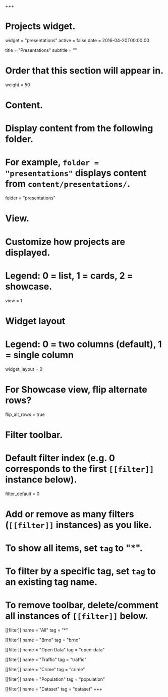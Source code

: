 +++
# Projects widget.
widget = "presentations"
active = false
date = 2016-04-20T00:00:00

title = "Presentations"
subtitle = ""

# Order that this section will appear in.
weight = 50

# Content.
# Display content from the following folder.
# For example, `folder = "presentations"` displays content from `content/presentations/`.
folder = "presentations"

# View.
# Customize how projects are displayed.
# Legend: 0 = list, 1 = cards, 2 = showcase.
view = 1

# Widget layout
# Legend: 0 = two columns (default), 1 = single column
widget_layout = 0

# For Showcase view, flip alternate rows?
flip_alt_rows = true

# Filter toolbar.

# Default filter index (e.g. 0 corresponds to the first `[[filter]]` instance below).
filter_default = 0

# Add or remove as many filters (`[[filter]]` instances) as you like.
# To show all items, set `tag` to "*".
# To filter by a specific tag, set `tag` to an existing tag name.
# To remove toolbar, delete/comment all instances of `[[filter]]` below.
[[filter]]
  name = "All"
  tag = "*"

[[filter]]
  name = "Brno"
  tag = "brno"

[[filter]]
  name = "Open Data"
  tag = "open-data"

[[filter]]
  name = "Traffic"
  tag = "traffic"

[[filter]]
  name = "Crime"
  tag = "crime"

[[filter]]
  name = "Population"
  tag = "population"

[[filter]]
  name = "Dataset"
  tag = "dataset"
+++
